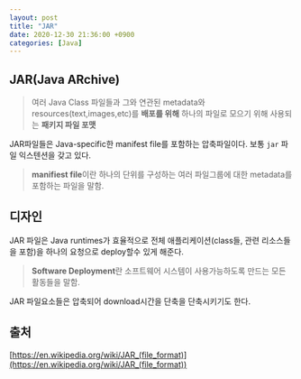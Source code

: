 ```yaml
---
layout: post
title: "JAR"
date: 2020-12-30 21:36:00 +0900
categories: [Java]
---
```


## JAR(Java ARchive)

> 여러 Java Class 파일들과 그와 연관된 metadata와 resources(text,images,etc)를 **배포를 위해** 하나의 파일로 모으기 위해 사용되는 **패키지 파일 포맷**



JAR파일들은 Java-specific한 manifest file를 포함하는 압축파일이다. 보통 ```jar``` 파일 익스텐션을 갖고 있다.

> **manifiest file**이란 하나의 단위를 구성하는 여러 파일그룹에 대한 metadata를 포함하는 파일을 말함.



## 디자인

JAR 파일은 Java runtimes가 효율적으로 전체 애플리케이션(class들, 관련 리소스들을 포함)을 하나의 요청으로 deploy할수 있게 해준다.

> **Software Deployment**란 소프트웨어 시스템이 사용가능하도록 만드는 모든 활동들을 말함.

JAR 파일요소들은 압축되어 download시간을 단축을 단축시키기도 한다.



## 출처

[https://en.wikipedia.org/wiki/JAR_(file_format)](https://en.wikipedia.org/wiki/JAR_(file_format))

